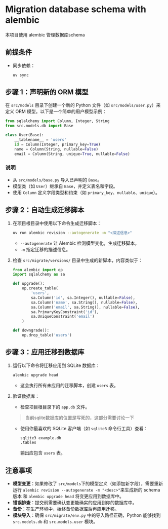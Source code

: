 # Migration database schema with alembic

本项目使用 alembic 管理数据库schema

## 前提条件

- 同步依赖：

  ```bash
  uv sync
  ```


## 步骤 1：声明新的 ORM 模型

在 `src/models` 目录下创建一个新的 Python 文件（如 `src/models/user.py`）来定义 ORM 模型。以下是一个简单的用户模型示例：

```python
from sqlalchemy import Column, Integer, String
from src.models.db import Base

class User(Base):
    __tablename__ = 'users'
    id = Column(Integer, primary_key=True)
    name = Column(String, nullable=False)
    email = Column(String, unique=True, nullable=False)
```

### 说明

- 从 `src/models/base.py` 导入已声明的 `Base`。
- 模型类（如 `User`）继承自 `Base`，并定义表名和字段。
- 使用 `Column` 定义字段类型和约束（如 `primary_key`、`nullable`、`unique`）。

## 步骤 2：自动生成迁移脚本

1. 在项目根目录中使用以下命令生成迁移脚本：

   ```bash
   uv run alembic revision --autogenerate -m "<描述信息>" 
   ```

   - `--autogenerate` 让 Alembic 检测模型变化，生成迁移脚本。
   - `-m` 指定迁移的描述信息。

2. 检查 `src/migrate/versions/` 目录中生成的新脚本，内容类似于：

   ```python
   from alembic import op
   import sqlalchemy as sa

   def upgrade():
       op.create_table(
           'users',
           sa.Column('id', sa.Integer(), nullable=False),
           sa.Column('name', sa.String(), nullable=False),
           sa.Column('email', sa.String(), nullable=False),
           sa.PrimaryKeyConstraint('id'),
           sa.UniqueConstraint('email')
       )

   def downgrade():
       op.drop_table('users')
   ```

## 步骤 3：应用迁移到数据库

1. 运行以下命令将迁移应用到 SQLite 数据库：

   ```bash
   alembic upgrade head
   ```

   - 这会执行所有未应用的迁移脚本，创建 `users` 表。

2. 验证数据库：
   - 检查项目根目录下的 `app.db` 文件。
   > 当前sqlite数据库的位置是写死的，这部分需要讨论一下

   - 使用你最喜欢的 SQLite 客户端（如 `sqlite3` 命令行工具）查看：

     ```bash
     sqlite3 example.db
     .tables
     ```

     输出应包含 `users` 表。

## 注意事项

- **模型变更**：如果修改了 `src/models`下的模型定义（如添加新字段），需要重新运行 `alembic revision --autogenerate -m "<desc>"`来生成新的 schema 版本 和 `alembic upgrade head` 将变更应用到数据库中。
- **错误排查**：提交前需要确认变更能确实的应用到你的数据库中。
- **备份**：在生产环境中，始终备份数据库后再应用迁移。
- **模块导入**：确保 `src/migrate/env.py` 中的导入路径正确，Python 能够找到 `src.models.db` 和 `src.models.user` 模块。
